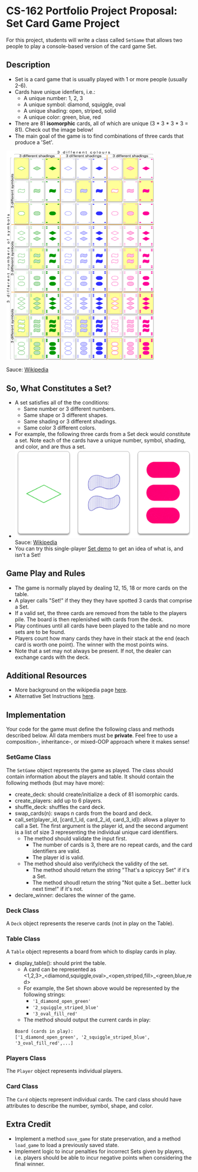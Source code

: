 # CS-162 Portfolio Project Proposal: Set Card Game Project
For this project, students will write a class called `SetGame` that allows two people to play a console-based version of the card game Set.

## Description
* Set is a card game that is usually played with 1 or more people (usually 2-6).
* Cards have unique idenfiers, i.e.:
  * A unique number: 1, 2, 3
  * A unique symbol: diamond, squiggle, oval
  * A unique shading: open, striped, solid
  * A unique color: green, blue, red
* There are 81 **isomorphic** cards, all of which are unique (3 * 3 * 3 * 3 = 81). Check out the image below! 
* The main goal of the game is to find combinations of three cards that produce a 'Set'. 

<img alt="Set-Isomorphic-Cards" src="./assets/set-isomorphic.svg" width="400"/>

Sauce: [Wikipedia](https://en.wikipedia.org/wiki/Set_(card_game))

## So, What Constitutes a Set?
* A set satisfies all of the the conditions:
  * Same number or 3 different numbers. 
  * Same shape or 3 different shapes.
  * Same shading or 3 different shadings.
  * Same color 3 different colors. 
* For example, the following three cards from a Set deck would constitute a set. Note each of the cards have a unique number, symbol, shading, and color, and are thus a set. 
 * ![Set](./assets/set.png)
 Sauce: [Wikipedia](https://en.wikipedia.org/wiki/Set_(card_game))
* You can try this single-player [Set demo](http://www.setgame.com/set/puzzle) to get an idea of what is, and isn't a Set!

## Game Play and Rules
* The game is normally played by dealing 12, 15, 18 or more cards on the table. 
* A player calls "Set!" if they they they have spotted 3 cards that comprise a Set.
* If a valid set, the three cards are removed from the table to the players pile. The board is then replenished with cards from the deck. 
* Play continues until all cards have been played to the table and no more sets are to be found.
* Players count how many cards they have in their stack at the end (each card is worth one point). The winner with the most points wins. 
* Note that a set may not always be present. If not, the dealer can exchange cards with the deck. 

## Additional Resources
* More background on the wikipedia page [here](https://en.wikipedia.org/wiki/Set_(card_game)).
* Alternative Set Instructions [here](https://www.setgame.com/sites/default/files/instructions/SET%20INSTRUCTIONS%20-%20ENGLISH.pdf).

## Implementation
Your code for the game must define the following class and methods described below. All data members must be **private**. Feel free to use a composition-, inheritance-, or mixed-OOP approach where it makes sense!

### SetGame Class 
The `SetGame` object represents the game as played. The class should contain information about the players and table. It should contain the following methods (but may have more):
* create_deck: should create/initialize a deck of 81 isomorphic cards. 
* create_players: add up to 6 players.
* shuffle_deck: shuffles the card deck.
* swap_cards(n): swaps n cards from the board and deck.
* call_set(player_id, [card_1_id, card_2_id, card_3_id]): allows a player to call a Set. The first argument is the player id, and the second argument is a list of size 3 representing the individual unique card identifiers.
  * The method should validate the input first.
    * The number of cards is 3, there are no repeat cards, and the card identifiers are valid.
    * The player id is valid.
  * The method should also verify/check the validity of the set.
    * The method should return the string "That's a spiccyy Set" if it's a Set.
    * The method shoudl return the string "Not quite a Set...better luck next time!" if it's not.
* declare_winner: declares the winner of the game. 

### Deck Class
A `Deck` object represents the reserve cards (not in play on the Table).

### Table Class
A `Table` object represents a board from which to display cards in play.
* display_table(): should print the table.
  * A card can be represented as <1,2,3>\_<diamond,squiggle,oval>\_<open,striped,fill>\_<green,blue,red>
  * For example, the Set shown above would be represented by the following strings:
    * `'1_diamond_open_green'`
    * `'2_squiggle_striped_blue'`
    * `'3_oval_fill_red'`
  * The method should output the current cards in play:
  ```
  Board (cards in play):
  ['1_diamond_open_green', '2_squiggle_striped_blue', '3_oval_fill_red',...]
  ```

### Players Class
The `Player` object represents individual players.

### Card Class
The `Card` objects represent individual cards. The card class should have attributes to describe the number, symbol, shape, and color. 

## Extra Credit
* Implement a method `save_game` for state preservation, and a method `load_game` to load a previously saved state.
* Implement logic to incur penalties for incorrect Sets given by players, i.e. players should be able to incur negative points when considering the final winner.


